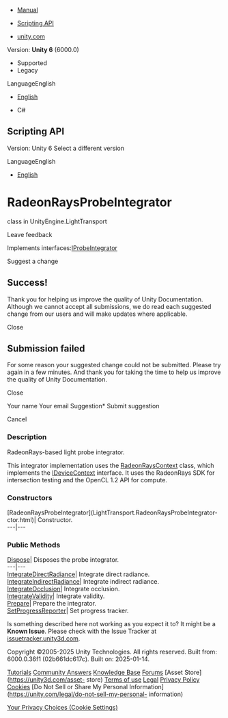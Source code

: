 [ ]()

  * [Manual](../Manual/index.html)
  * [Scripting API](../ScriptReference/index.html)

  * [unity.com](https://unity.com/)

Version: **Unity 6** (6000.0)

  * Supported
  * Legacy

LanguageEnglish

  * [English]()

  * C#

[ ](https://docs.unity3d.com)

## Scripting API

Version: Unity 6 Select a different version

LanguageEnglish

  * [English]()

# RadeonRaysProbeIntegrator

class in UnityEngine.LightTransport

Leave feedback

  

Implements interfaces:[IProbeIntegrator](LightTransport.IProbeIntegrator.html)

Suggest a change

## Success!

Thank you for helping us improve the quality of Unity Documentation. Although
we cannot accept all submissions, we do read each suggested change from our
users and will make updates where applicable.

Close

## Submission failed

For some reason your suggested change could not be submitted. Please <a>try
again</a> in a few minutes. And thank you for taking the time to help us
improve the quality of Unity Documentation.

Close

Your name Your email Suggestion* Submit suggestion

Cancel

[ ]()

### Description

RadeonRays-based light probe integrator.

This integrator implementation uses the
[RadeonRaysContext](LightTransport.RadeonRaysContext.html) class, which
implements the [IDeviceContext](LightTransport.IDeviceContext.html) interface.
It uses the RadeonRays SDK for intersection testing and the OpenCL 1.2 API for
compute.

### Constructors

[RadeonRaysProbeIntegrator](LightTransport.RadeonRaysProbeIntegrator-
ctor.html)| Constructor.  
---|---  
  
### Public Methods

[Dispose](LightTransport.RadeonRaysProbeIntegrator.Dispose.html)| Disposes the
probe integrator.  
---|---  
[IntegrateDirectRadiance](LightTransport.RadeonRaysProbeIntegrator.IntegrateDirectRadiance.html)|
Integrate direct radiance.  
[IntegrateIndirectRadiance](LightTransport.RadeonRaysProbeIntegrator.IntegrateIndirectRadiance.html)|
Integrate indirect radiance.  
[IntegrateOcclusion](LightTransport.RadeonRaysProbeIntegrator.IntegrateOcclusion.html)|
Integrate occlusion.  
[IntegrateValidity](LightTransport.RadeonRaysProbeIntegrator.IntegrateValidity.html)|
Integrate validity.  
[Prepare](LightTransport.RadeonRaysProbeIntegrator.Prepare.html)| Prepare the
integrator.  
[SetProgressReporter](LightTransport.RadeonRaysProbeIntegrator.SetProgressReporter.html)|
Set progress tracker.  
  
Is something described here not working as you expect it to? It might be a
**Known Issue**. Please check with the Issue Tracker at
[issuetracker.unity3d.com](https://issuetracker.unity3d.com).

Copyright ©2005-2025 Unity Technologies. All rights reserved. Built from:
6000.0.36f1 (02b661dc617c). Built on: 2025-01-14.

[Tutorials](https://unity3d.com/learn) [Community
Answers](https://answers.unity3d.com) [Knowledge
Base](https://support.unity3d.com/hc/en-us)
[Forums](https://forum.unity3d.com) [Asset Store](https://unity3d.com/asset-
store) [Terms of use](https://docs.unity3d.com/Manual/TermsOfUse.html)
[Legal](https://unity.com/legal) [Privacy
Policy](https://unity.com/legal/privacy-policy)
[Cookies](https://unity.com/legal/cookie-policy) [Do Not Sell or Share My
Personal Information](https://unity.com/legal/do-not-sell-my-personal-
information)

[Your Privacy Choices (Cookie Settings)](javascript:void\(0\);)

